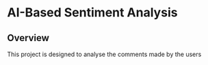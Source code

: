 # AI-Based Sentiment Analysis

## Overview
This project is designed to analyse the comments made by the users

